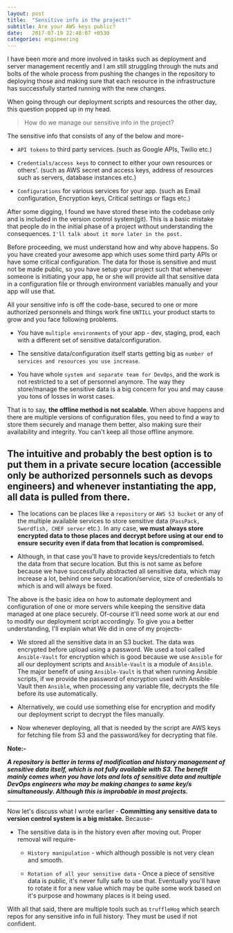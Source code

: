 ```yaml
---
layout: post
title:  "Sensitive info in the project!"
subtitle: Are your AWS keys public?
date:   2017-07-19 22:48:07 +0530
categories: engineering
---
```

I have been more and more involved in tasks such as deployment and server management recently and I am still struggling through the nuts and bolts of the whole process from pushing the changes in the repository to deploying those and making sure that each resource in the infrastructure has successfully started running with the new changes.

When going through our deployment scripts and resources the other day, this question popped up in my head.
>How do we manage our sensitive info in the project?

The sensitive info that consists of any of the below and more-
* ```API tokens``` to third party services. (such as Google APIs, Twilio etc.)

* ```Credentials/access keys``` to connect to either your own resources or others'. (such as AWS secret and access keys, address of resources such as servers, database instances etc.)

* ```Configurations``` for various services for your app. (such as Email configuration, Encryption keys, Critical settings or flags etc.)

After some digging, I found we have stored these into the codebase only and is included in the version control system(git). This is a basic mistake that people do in the initial phase of a project without understanding the consequences. ```I'll talk about it more later in the post.```

Before proceeding, we must understand how and why above happens.
So you have created your awesome app which uses some third party APIs or have some critical configuration. The data for those is sensitive and must not be made public, so you have setup your project such that whenever someone is initiating your app, he or she will provide all that sensitive data in a configuration file or through environment variables manually and your app will use that.

All your sensitive info is off the code-base, secured to one or more authorized personnels and things work fine ```UNTILL``` your product starts to grow and you face following problems.
* You have ```multiple environments``` of your app - dev, staging, prod, each with a different set of sensitive data/configuration.

* The sensitive data/configuration itself starts getting big as ```number of services and resources you use increase```.

* You have whole ```system and separate team for DevOps```, and the work is not restricted to a set of personnel anymore. The way they store/manage the sensitive data is a big concern for you and may cause you tons of losses in worst cases.

That is to say, **the offline method is not scalable**. When above happens and there are multiple versions of configuration files, you need to find a way to store them securely and manage them better, also making sure their availability and integrity. You can't keep all those offline anymore.

## The intuitive and probably the best option is to put them in a private secure location (accessible only be authorized personnels such as devops engineers) and whenever instantiating the app, all data is pulled from there.
* The locations can be places like a ```repository``` or ```AWS S3 bucket``` or any of the multiple available services to store sensitive data (```PassPack, Swordfish, CHEF server``` etc.). In any case, **we must always store encrypted data to those places and decrypt before using at our end to ensure security even if data from that location is compromised.**

* Although, in that case you'll have to provide keys/credentials to fetch the data from that secure location. But this is not same as before because we have successfully abstracted all sensitive data, which may increase a lot, behind one secure location/service, size of credentials to which is and will always be fixed.

The above is the basic idea on how to automate deployment and configuration of one or more servers while keeping the sensitive data managed at one place securely. Of-course it'll need some work at our end to modify our deployment script accordingly. To give you a better understanding, I'll explain what We did in one of my projects-

* We stored all the sensitive data in an S3 bucket. The data was encrypted before upload using a password. We used a tool called ```Ansible-Vault``` for encryption which is good because we use ```Ansible``` for all our deployment scripts and ```Ansible-Vault``` is a module of ```Ansible```. The major benefit of using ```Ansible-Vault``` is that when running Ansible scripts, if we provide the password of encryption used with Ansible-Vault then ```Ansible```, when processing any variable file, decrypts the file before its use automatically.

* Alternatively, we could use something else for encryption and modify our deployment script to decrypt the files manually.

* Now whenever deploying, all that is needed by the script are AWS keys for fetching file from S3 and the password/key for decrypting that file.

**Note:-**

__*A repository is better in terms of modification and history management of sensitive data itself, which is not fully available with S3. The benefit mainly comes when you have lots and lots of sensitive data and multiple DevOps engineers who may be making changes to same key/s simultaneously. Although this is improbable in most projects.*__

---

Now let's discuss what I wrote earlier - **Committing any sensitive data to version control system is a big mistake.**
Because-

* The sensitive data is in the history even after moving out. Proper removal will require-

    * ```History manipulation``` - which although possible is not very clean and smooth.

    * ```Rotation of all your sensitive data``` - Once a piece of sensitive data is public, it's never fully safe to use that. Eventually you'll have to rotate it for a new value which may be quite some work based on it's purpose and howmany places is it being used.

With all that said, there are multiple tools such as ```truffleHog``` which search repos for any sensitive info in full history. They must be used if not confident.

